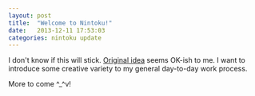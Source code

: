 ```yaml
---
layout: post
title:  "Welcome to Nintoku!"
date:   2013-12-11 17:53:03
categories: nintoku update
---
```


I don't know if this will stick. [Original idea](https://github.com/valera-rozuvan/nintoku/blob/master/README.md)
seems OK-ish to me. I want to introduce some creative variety to my general day-to-day work process.

More to come ^_^v!
